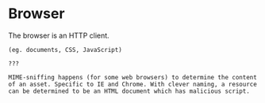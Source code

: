 # Browser

The browser is an HTTP client.

~~~admonish note title="Assets"
(eg. documents, CSS, JavaScript)
~~~

~~~admonish note title="Frame"
???
~~~

~~~admonish note title="MIME-sniffing"
MIME-sniffing happens (for some web browsers) to determine the content of an asset. Specific to IE and Chrome. With clever naming, a resource can be determined to be an HTML document which has malicious script.
~~~
